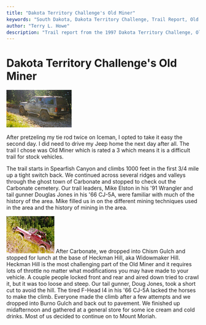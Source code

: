```yaml
---
title: "Dakota Territory Challenge's Old Miner"
keywords: "South Dakota, Dakota Territory Challenge, Trail Report, Old Miner"
author: "Terry L. Howe"
description: "Trail report from the 1997 Dakota Territory Challenge, Old Miner."
---
```

# Dakota Territory Challenge's Old Miner

[![On the way to Carbonate](../../../img/terry/trail/sd9710_.jpg)](../../../img/terry/trail/sd9710.jpg) 

After pretzeling my tie rod twice on Iceman, I opted to take it easy the second day. I did need to drive my Jeep home the next day after all. The trail I chose was Old Miner which is rated a 3 which means it is a difficult trail for stock vehicles.

The trail starts in Spearfish Canyon and climbs 1000 feet in the first 3/4 mile up a tight switch back. We continued across several ridges and valleys through the ghost town of Carbonate and stopped to check out the Carbonate cemetery. Our trail leaders, Mike Elston in his '91 Wrangler and tail gunner Douglas Jones in his '66 CJ-5A, were familiar with much of the history of the area. Mike filled us in on the different mining techniques used in the area and the history of mining in the area.

[![Terry climbs Heckman Hill](../../../img/terry/trail/sd9708_.jpg)](../../../img/terry/trail/sd9708.jpg) After Carbonate, we dropped into Chism Gulch and stopped for lunch at the base of Heckman Hill, aka Widowmaker Hill. Heckman Hill is the most challenging part of the Old Miner and it requires lots of throttle no matter what modifications you may have made to your vehicle. A couple people locked front and rear and aired down tried to crawl it, but it was too loose and steep. Our tail gunner, Doug Jones, took a short cut to avoid the hill. The tired F-Head I4 in his '66 CJ-5A lacked the horses to make the climb. Everyone made the climb after a few attempts and we dropped into Burno Gulch and back out to pavement. We finished up midafternoon and gathered at a general store for some ice cream and cold drinks. Most of us decided to continue on to Mount Moriah.